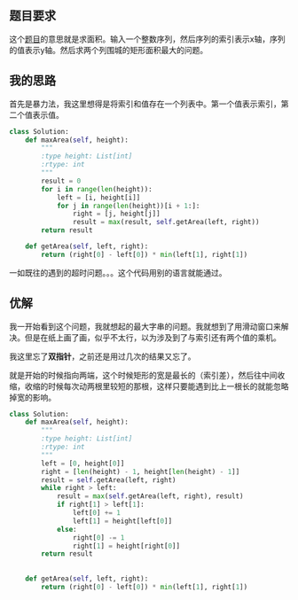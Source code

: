 ## 题目要求
这个[题目](https://leetcode-cn.com/problems/container-with-most-water/description/)的意思就是求面积。输入一个整数序列，然后序列的索引表示x轴，序列的值表示y轴。然后求两个列围城的矩形面积最大的问题。
## 我的思路
首先是暴力法，我这里想得是将索引和值存在一个列表中。第一个值表示索引，第二个值表示值。
```python
class Solution:
    def maxArea(self, height):
        """
        :type height: List[int]
        :rtype: int
        """
        result = 0
        for i in range(len(height)):
            left = [i, height[i]]
            for j in range(len(height))[i + 1:]:
                right = [j, height[j]]
                result = max(result, self.getArea(left, right))
        return result

    def getArea(self, left, right):
        return (right[0] - left[0]) * min(left[1], right[1])
```
一如既往的遇到的超时问题。。。这个代码用别的语言就能通过。
## 优解
我一开始看到这个问题，我就想起的最大字串的问题。我就想到了用滑动窗口来解决。但是在纸上画了画，似乎不太行，以为涉及到了与索引还有两个值的乘机。

我这里忘了**双指针**，之前还是用过几次的结果又忘了。

就是开始的时候指向两端，这个时候矩形的宽是最长的（索引差），然后往中间收缩，收缩的时候每次动两根里较短的那根，这样只要能遇到比上一根长的就能忽略掉宽的影响。

```python
class Solution:
    def maxArea(self, height):
        """
        :type height: List[int]
        :rtype: int
        """
        left = [0, height[0]]
        right = [len(height) - 1, height[len(height) - 1]]
        result = self.getArea(left, right)
        while right > left:
            result = max(self.getArea(left, right), result)
            if right[1] > left[1]:
                left[0] += 1
                left[1] = height[left[0]]
            else:
                right[0] -= 1
                right[1] = height[right[0]]
        return result
            
    
    def getArea(self, left, right):
        return (right[0] - left[0]) * min(left[1], right[1])
```